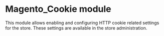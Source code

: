 # Magento_Cookie module

This module allows enabling and configuring HTTP cookie related settings for the store. These settings are available in the store administration.
